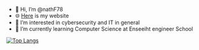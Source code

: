 - 👋 Hi, I’m @nathF78
- 🌐 [Here](https://nathf78.github.io) is my website
- 👀 I’m interested in cybersecurity and IT in general
- 🌱 I’m currently learning Computer Science at Enseeiht engineer School


[![Top Langs](https://github-readme-stats.vercel.app/api/top-langs/?username=nathF78&layout=compact)](https://github.com/anuraghazra/github-readme-stats)









<!--- 📫 How to reach me ... --->

<!---
nathF78/nathF78 is a ✨ special ✨ repository because its `README.md` (this file) appears on your GitHub profile.
You can click the Preview link to take a look at your changes.
--->
